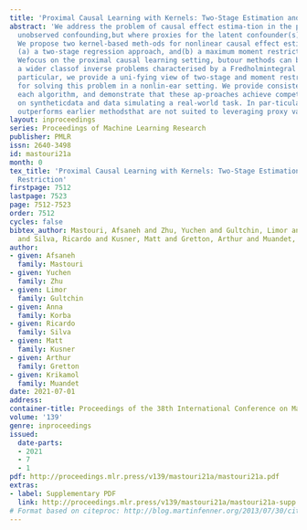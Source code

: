 ```yaml
---
title: 'Proximal Causal Learning with Kernels: Two-Stage Estimation and Moment Restriction'
abstract: 'We address the problem of causal effect estima-tion in the presence of
  unobserved confounding,but where proxies for the latent confounder(s) areobserved.
  We propose two kernel-based meth-ods for nonlinear causal effect estimation in thissetting:
  (a) a two-stage regression approach, and(b) a maximum moment restriction approach.
  Wefocus on the proximal causal learning setting, butour methods can be used to solve
  a wider classof inverse problems characterised by a Fredholmintegral equation. In
  particular, we provide a uni-fying view of two-stage and moment restrictionapproaches
  for solving this problem in a nonlin-ear setting. We provide consistency guaranteesfor
  each algorithm, and demonstrate that these ap-proaches achieve competitive results
  on syntheticdata and data simulating a real-world task. In par-ticular, our approach
  outperforms earlier methodsthat are not suited to leveraging proxy variables.'
layout: inproceedings
series: Proceedings of Machine Learning Research
publisher: PMLR
issn: 2640-3498
id: mastouri21a
month: 0
tex_title: 'Proximal Causal Learning with Kernels: Two-Stage Estimation and Moment
  Restriction'
firstpage: 7512
lastpage: 7523
page: 7512-7523
order: 7512
cycles: false
bibtex_author: Mastouri, Afsaneh and Zhu, Yuchen and Gultchin, Limor and Korba, Anna
  and Silva, Ricardo and Kusner, Matt and Gretton, Arthur and Muandet, Krikamol
author:
- given: Afsaneh
  family: Mastouri
- given: Yuchen
  family: Zhu
- given: Limor
  family: Gultchin
- given: Anna
  family: Korba
- given: Ricardo
  family: Silva
- given: Matt
  family: Kusner
- given: Arthur
  family: Gretton
- given: Krikamol
  family: Muandet
date: 2021-07-01
address:
container-title: Proceedings of the 38th International Conference on Machine Learning
volume: '139'
genre: inproceedings
issued:
  date-parts:
  - 2021
  - 7
  - 1
pdf: http://proceedings.mlr.press/v139/mastouri21a/mastouri21a.pdf
extras:
- label: Supplementary PDF
  link: http://proceedings.mlr.press/v139/mastouri21a/mastouri21a-supp.pdf
# Format based on citeproc: http://blog.martinfenner.org/2013/07/30/citeproc-yaml-for-bibliographies/
---
```

